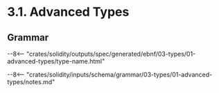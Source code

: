 <!-- This file is generated automatically by infrastructure scripts. Please don't edit by hand. -->

# 3.1. Advanced Types

## Grammar

--8<-- "crates/solidity/outputs/spec/generated/ebnf/03-types/01-advanced-types/type-name.html"

--8<-- "crates/solidity/inputs/schema/grammar/03-types/01-advanced-types/notes.md"
